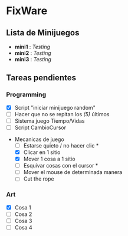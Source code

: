 # FixWare

## Lista de Minijuegos
- **mini1** : *Testing*
- **mini2** : *Testing*
- **mini3** : *Testing*

## Tareas pendientes
### Programming
- [x] Script "iniciar minijuego random"
- [ ] Hacer que no se repitan los *(5)* últimos
- [ ] Sistema juego Tiempo/Vidas
- [ ] Script CambioCursor
- Mecanicas de juego
  - [ ] Estarse quieto / no hacer clic *
  - [x] Clicar en 1 sitio 
  - [x] Mover 1 cosa a 1 sitio 
  - [ ] Esquivar cosas con el cursor *
  - [ ] Mover el mouse de determinada manera
  - [ ] Cut the rope
  
### Art
- [x] Cosa 1
- [ ] Cosa 2
- [ ] Cosa 3
- [ ] Cosa 4
